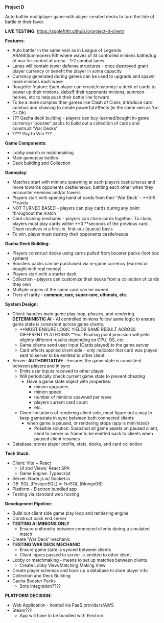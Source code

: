 **Project D**

Auto battler multiplayer game with player created decks to turn the tide of battle in their favor.

**LIVE TESTING**: https://applefrittr.github.io/project-d-client/

**Features**:

- Auto battler in the same vein as in League of Legends ARAM/Summoners Rift where waves of AI controlled minions battle/tug of war for control of arena - 1-2 combat lanes.
- Lanes will contain tower defense structures - once destroyed grant player currency or benefit the player in some capacity
- Currency generated during games can be used to upgrade and spawn more minions each wave
- Rougelite feature: Each player can create/customize a deck of cards to power up their minions, debuff their opponents minions, summon heroes, etc to help push their battle line forward
- To be a more complex than games like Clash of Clans, introduce card combos and chaining to create powerful effects (in the same vein as Yu-Gi-Oh)
- ??? Gacha deck building - players can buy (earned/bought in-game currency) 'booster' packs to build out a collection of cards and construct 'War Decks'
- ???? Pay to Win ???

**Game Components:**

- Lobby search or matchmaking
- Main gameplay battles
- Deck building and Collection

**Gameplay**:

- Matches start with minions spawning at each players castle/nexus and move towards opponents castle/nexus, battling each other when they encounter enemies and/or towers
- Players start with opening hand of cards from their 'War Deck' - **3-5 **cards
- NOT TURNED BASED - players can play cards during any point throughout the match
- Card chaining mechanic - players can chain cards together. To chain, players must play cards within **3 **seconds of the previous card. Chain resolves in a first-in, first-out (queue) basis
- To win, player must destroy their opponents castle/nexus

**Gacha Deck Building:**

- Players construct decks using cards pulled from booster packs (loot box system)
- Boosters packs can be purchased via in-game currency (earned or bought with real money)
- Players start with a starter deck
- Collection - players can customize their decks from a collection of cards they own
- Multiple copies of the same card can be owned
- Tiers of rarity - **common, rare, super-rare, ultimate, etc.**

**System Design:**

- Client: handles main game play loop, physics, and rendering. **DETERMINISTIC AI** - AI controlled minions follow same logic to ensure game state is consistent across game clients.
  - **MUST ENSURE LOGIC YIELDS SAME RESULT ACROSS DIFFERENT PLATFORMS **ex.: Floating point precision will yield slightly different results depending on CPU, OS, etc.
  - Game clients send user input (Cards played) to the game server
  - Card effects applied client side - only indicator that card was played sent to server to be emitted to other client
- Server: **AUTHORITATIVE -** Ensures the game state is consistent between players and in sync
  - Emits user inputs received to other player
  - Will periodically check current game state to prevent cheating
    - Have a game state object with properties:
      - minion upgrades
      - minion speed
      - number of minions spawned per wave
      - players current card count
      - etc.
  - Given limitations of rendering client side, must figure out a way to keep gamestate in sync between both connected clients
    - when game is paused, or rendering stops (app is minimized)
      - Possible solution: Snapshot all game assets on paused client, send to server as frame to be emitted back to clients when paused client resumes
- Database: stores player profile, stats, decks, and card collection

**Tech Stack:**

- Client: Vite + React
  - UI and Views: React SPA
  - Game Engine: Typescript
- Server: Node.js w/ Socket.io
- DB: SQL (PostgreSQL) or NoSQL (MongoDB)
- Platform - Electron bundled app
- Testing via standard web hosting

**Development Pipeline:**

- Build out client side game play loop and rendering engine
- Construct back end server
- **TESTING AI MINIONS ONLY**
  - Ensure uniformity between connected clients during a simulated match
- Create 'War Deck' mechanic
- **TESTING WAR DECK MECHANIC**
  - Ensure game state is synced between clients
  - Client inputs passed to server -> emitted to other client
- Lobby or matchmaking - means to set up matches between clients
  - Create Lobby View/Matching Making View
- Create player schemas and hook up a database to store player info
- Collection and Deck Building
- Gacha Booster Packs
  - Strip integration????

**PLATFORM DECISION:**

- Web Application - hosted via PaaS providers/AWS
- Steam???
  - App will have to be bundled with Electron
